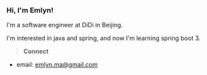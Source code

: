 ### Hi, I'm Emlyn!

I'm a software engineer at DiDi in Beijing.

I'm interested in java and spring, and now I'm learning spring boot 3.

> **Connect**
* email: emlyn.ma@gmail.com
